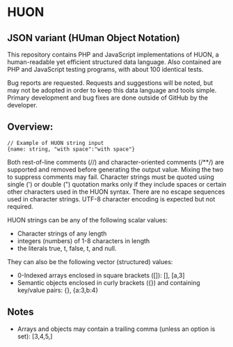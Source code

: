 # HUON
## JSON variant (HUman Object Notation)

This repository contains PHP and JavaScript implementations of HUON, a human-readable yet efficient structured data language. Also contained are PHP and JavaScript testing programs, with about 100 identical tests.

Bug reports are requested. Requests and suggestions will be noted, but may not be adopted in order to keep this data language and tools simple. Primary development and bug fixes are done outside of GitHub by the developer.

## Overview:
```
// Example of HUON string input
{name: string, "with space":"with space"}
```
Both rest-of-line comments (//) and character-oriented comments (/**/) are supported and removed before generating the output value. Mixing the two to suppress comments may fail. Character strings must be quoted using single (') or double (") quotation marks only if they include spaces or certain other characters used in the HUON syntax. There are no escape sequences used in character strings. UTF-8 character encoding is expected but not required.

HUON strings can be any of the following scalar values:

- Character strings of any length
- integers (numbers) of 1-8 characters in length
- the literals true, t, false, t, and null.

They can also be the following vector (structured) values:

- 0-Indexed arrays enclosed in square brackets ([]): [], [a,3]
- Semantic objects enclosed in curly brackets ({}) and containing key/value pairs: {}, {a:3,b:4}

## Notes

- Arrays and objects may contain a trailing comma (unless an option is set): [3,4,5,]
